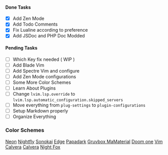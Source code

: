 #### Done Tasks

- [x] Add Zen Mode
- [x] Add Todo Comments
- [x] Fix Lualine according to preference
- [x] Add JSDoc and PHP Doc Modded

#### Pending Tasks

- [ ] Which Key fix needed ( WIP )
- [ ] Add Blade Vim
- [ ] Add Spectre Vim and configure
- [ ] Add Zen Mode configurations
- [ ] Some More Color Schemes
- [ ] Learn About Plugins
- [ ] Change `lvim.lsp.override` to `lvim.lsp.automatic_configuration.skipped_servers`
- [ ] Move everything from `plug-settings` to `plugin-configurations`
- [ ] Setup Markdown properly
- [ ] Organize Everything

### Color Schemes

[Neon](https://github.com/rafamadriz/neon)
[Nightfly](https://github.com/bluz71/vim-nightfly-guicolors)
[Sonokai](https://github.com/sainnhe/sonokai)
[Edge](https://github.com/sainnhe/edge)
[Papadark](https://github.com/MordechaiHadad/nvim-papadark)
[Gruvbox MaMaterial](https://github.com/sainnhe/gruvbox-material)
[Doom one](https://github.com/NTBBloodbath/doom-one.nvim)
[Vim](https://github.com/dracula/vim)
[Calvera](https://github.com/yashguptaz/calvera-dark.nvim)
[Calvera](https://github.com/yashguptaz/calvera-dark.nvim)
[Night Fox](https://github.com/EdenEast/nightfox.nvim)
